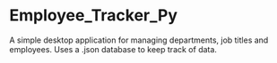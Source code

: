 # Employee_Tracker_Py
A simple desktop application for managing departments, job titles and employees. Uses a .json database to keep track of data.
